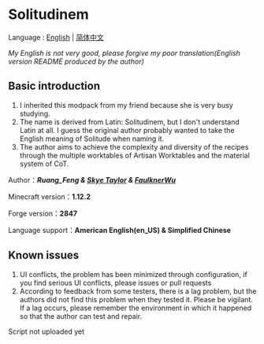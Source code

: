 # Solitudinem

Language : [English](/README-English.md) | [简体中文](/README.md)

*My English is not very good, please forgive my poor translation(English version README produced by the author)*

## Basic introduction



1. I inherited this modpack from my friend because she is very busy studying.
2. The name is derived from Latin: Solitudinem, but I don't understand Latin at all. I guess the original author probably wanted to take the English meaning of Solitude when naming it.
3. The author aims to achieve the complexity and diversity of the recipes through the multiple worktables of Artisan Worktables and the material system of CoT.



Author：***Ruang_Feng & [Skye Taylor](https://github.com/cyciling) & [FaulknerWu](https://github.com/FaulknerWu)***

Minecraft version：**1.12.2**

Forge version：**2847**

Language support：**American English(en_US) & Simplified Chinese**



## Known issues

1. UI conflicts, the problem has been minimized through configuration, if you find serious UI conflicts, please issues or pull requests
2. According to feedback from some testers, there is a lag problem, but the authors did not find this problem when they tested it. Please be vigilant. If a lag occurs, please remember the environment in which it happened so that the author can test and repair.

Script not uploaded yet